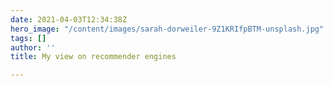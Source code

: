 ```yaml
---
date: 2021-04-03T12:34:38Z
hero_image: "/content/images/sarah-dorweiler-9Z1KRIfpBTM-unsplash.jpg"
tags: []
author: ''
title: My view on recommender engines

---
```

